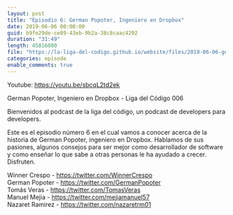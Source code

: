 ```yaml
---
layout: post
title: "Episodio 6: German Popoter, Ingeniero en Dropbox"
date: 2019-06-06 00:00:00
guid: b9fe29de-ce89-43eb-9b2a-38c8caac4292
duration: "31:49"
length: 45816000
file: "https://la-liga-del-codigo.github.io/website/files/2019-06-06-german-popoter-ingeniero-en-dropbox.mp3"
categories: episode
enable_comments: true
---
```


Youtube: https://youtu.be/sbcqL2td2ek

German Popoter, Ingeniero en Dropbox - Liga del Código 006

Bienvenidos al podcast de la liga del código, un podcast de developers para developers.

Este es el episodio número 6 en el cual vamos a conocer acerca de la historia de German Popoter, ingeniero en Dropbox. Hablamos de sus pasiones, algunos consejos para ser mejor como desarrollador de software y como enseñar lo que sabe a otras personas le ha ayudado a crecer. Disfruten.

Winner Crespo - https://twitter.com/WinnerCrespo
<br/>German Popoter - https://twitter.com/GermanPopoter
<br/>Tomás Veras - https://twitter.com/TomasVeras
<br/>Manuel Mejia - https://twitter.com/mejiamanuel57
<br/>Nazaret Ramirez - https://twitter.com/nazaretrm01
